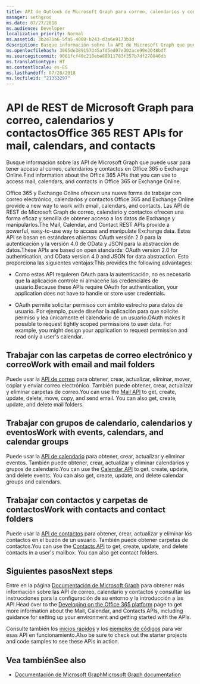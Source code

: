 ```yaml
---
title: API de Outlook de Microsoft Graph para correo, calendarios y contactos
manager: sethgros
ms.date: 07/27/2018
ms.audience: Developer
localization_priority: Normal
ms.assetid: 3b2e71a6-5fa5-4008-b243-d3a6e9173b3d
description: Busque información sobre la API de Microsoft Graph que puede usar para tener acceso al correo, calendarios y contactos en Office 365 o Exchange Online.
ms.openlocfilehash: 3065de389157345afd5ed07e302ace99e2048bdf
ms.sourcegitcommit: 9061fcf40c218ebe88911783f357b7df278846db
ms.translationtype: HT
ms.contentlocale: es-ES
ms.lasthandoff: 07/28/2018
ms.locfileid: "21353297"
---
```

# <a name="microsoft-graph-rest-apis-for-mail-calendars-and-contacts"></a><span data-ttu-id="83fff-103">API de REST de Microsoft Graph para correo, calendarios y contactos</span><span class="sxs-lookup"><span data-stu-id="83fff-103">Office 365 REST APIs for mail, calendars, and contacts</span></span>

<span data-ttu-id="83fff-104">Busque información sobre las API de Microsoft Graph que puede usar para tener acceso al correo, calendarios y contactos en Office 365 o Exchange Online.</span><span class="sxs-lookup"><span data-stu-id="83fff-104">Find information about the Office 365 APIs that you can use to access mail, calendars, and contacts in Office 365 or Exchange Online.</span></span>

<span data-ttu-id="83fff-105">Office 365 y Exchange Online ofrecen una nueva forma de trabajar con correo electrónico, calendarios y contactos.</span><span class="sxs-lookup"><span data-stu-id="83fff-105">Office 365 and Exchange Online provide a new way to work with email, calendars, and contacts.</span></span> <span data-ttu-id="83fff-106">Las API de REST de Microsoft Graph de correo, calendario y contactos ofrecen una forma eficaz y sencilla de obtener acceso a los datos de Exchange y manipularlos.</span><span class="sxs-lookup"><span data-stu-id="83fff-106">The Mail, Calendar, and Contact REST APIs provide a powerful, easy-to-use way to access and manipulate Exchange data.</span></span> <span data-ttu-id="83fff-107">Estas API se basan en estándares abiertos: OAuth versión 2.0 para la autenticación y la versión 4.0 de OData y JSON para la abstracción de datos.</span><span class="sxs-lookup"><span data-stu-id="83fff-107">These APIs are based on open standards: OAuth version 2.0 for authentication, and OData version 4.0 and JSON for data abstraction.</span></span> <span data-ttu-id="83fff-108">Esto proporciona las siguientes ventajas:</span><span class="sxs-lookup"><span data-stu-id="83fff-108">This provides the following advantages:</span></span>

- <span data-ttu-id="83fff-109">Como estas API requieren OAuth para la autenticación, no es necesario que la aplicación controle ni almacene las credenciales de usuario.</span><span class="sxs-lookup"><span data-stu-id="83fff-109">Because these APIs require OAuth for authentication, your application does not have to handle or store user credentials.</span></span>

- <span data-ttu-id="83fff-p102">OAuth permite solicitar permisos con ámbito estrecho para datos de usuario. Por ejemplo, puede diseñar la aplicación para que solicite permiso y lea únicamente el calendario de un usuario.</span><span class="sxs-lookup"><span data-stu-id="83fff-p102">OAuth makes it possible to request tightly scoped permissions to user data. For example, you might design your application to request permission and read only a user's calendar.</span></span>

## <a name="work-with-email-and-mail-folders"></a><span data-ttu-id="83fff-112">Trabajar con las carpetas de correo electrónico y correo</span><span class="sxs-lookup"><span data-stu-id="83fff-112">Work with email and mail folders</span></span>

<span data-ttu-id="83fff-p103">Puede usar la [API de correo](https://developer.microsoft.com/graph/docs/concepts/outlook-mail-concept-overview) para obtener, crear, actualizar, eliminar, mover, copiar y enviar correo electrónico. También puede obtener, crear, actualizar y eliminar carpetas de correo.</span><span class="sxs-lookup"><span data-stu-id="83fff-p103">You can use the [Mail API](https://developer.microsoft.com/graph/docs/concepts/outlook-mail-concept-overview) to get, create, update, delete, move, copy, and send email. You can also get, create, update, and delete mail folders.</span></span> 
  
## <a name="work-with-events-calendars-and-calendar-groups"></a><span data-ttu-id="83fff-115">Trabajar con grupos de calendario, calendarios y eventos</span><span class="sxs-lookup"><span data-stu-id="83fff-115">Work with events, calendars, and calendar groups</span></span>

<span data-ttu-id="83fff-p104">Puede usar la [API de calendario](https://developer.microsoft.com/graph/docs/concepts/outlook-calendar-concept-overview) para obtener, crear, actualizar y eliminar eventos. También puede obtener, crear, actualizar y eliminar calendarios y grupos de calendario.</span><span class="sxs-lookup"><span data-stu-id="83fff-p104">You can use the [Calendar API](https://developer.microsoft.com/graph/docs/concepts/outlook-calendar-concept-overview) to get, create, update, and delete events. You can also get, create, update, and delete calendar groups and calendars.</span></span> 
  
## <a name="work-with-contacts-and-contact-folders"></a><span data-ttu-id="83fff-118">Trabajar con contactos y carpetas de contactos</span><span class="sxs-lookup"><span data-stu-id="83fff-118">Work with contacts and contact folders</span></span>

<span data-ttu-id="83fff-p105">Puede usar la [API de contactos](https://developer.microsoft.com/graph/docs/concepts/outlook-contacts-concept-overview) para obtener, crear, actualizar y eliminar los contactos en el buzón de un usuario. También puede obtener carpetas de contactos.</span><span class="sxs-lookup"><span data-stu-id="83fff-p105">You can use the [Contacts API](https://developer.microsoft.com/graph/docs/concepts/outlook-contacts-concept-overview) to get, create, update, and delete contacts in a user's mailbox. You can also get contact folders.</span></span> 
  
## <a name="next-steps"></a><span data-ttu-id="83fff-121">Siguientes pasos</span><span class="sxs-lookup"><span data-stu-id="83fff-121">Next steps</span></span>

<span data-ttu-id="83fff-122">Entre en la página [Documentación de Microsoft Graph](https://developer.microsoft.com/graph/docs/concepts/overview) para obtener más información sobre las API de correo, calendario y contactos y consultar las instrucciones para la configuración de su entorno y la introducción a las API.</span><span class="sxs-lookup"><span data-stu-id="83fff-122">Head over to the [Developing on the Office 365 platform](https://developer.microsoft.com/graph/docs/concepts/overview) page to get more information about the Mail, Calendar, and Contacts APIs, including guidance for setting up your environment and getting started with the APIs.</span></span> 

<span data-ttu-id="83fff-123">Consulte también los [inicios rápidos](https://developer.microsoft.com/graph/quick-start) y los [ejemplos de códigos](https://developer.microsoft.com/office/gallery/?filterBy=Samples,Microsoft%20Graph) para ver esas API en funcionamiento.</span><span class="sxs-lookup"><span data-stu-id="83fff-123">Also be sure to check out the starter projects and code samples to see these APIs in action.</span></span> 
  
## <a name="see-also"></a><span data-ttu-id="83fff-124">Vea también</span><span class="sxs-lookup"><span data-stu-id="83fff-124">See also</span></span>

- [<span data-ttu-id="83fff-125">Documentación de Microsoft Graph</span><span class="sxs-lookup"><span data-stu-id="83fff-125">Microsoft Graph documentation</span></span>](https://developer.microsoft.com/graph/docs/concepts/overview)   

